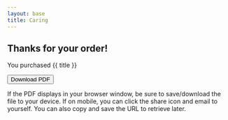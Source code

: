 ```yaml
---
layout: base
title: Caring
---
```



<div class="big-card">


## Thanks for your order!

You purchased {{ title }} 

<div class="buttons-centered">
<a href="/pdfs/caring.pdf">

<button class="round-button2">Download PDF</button></a>

If the PDF displays in your browser window, be sure to save/download the file to your device. If on mobile, you can click the share icon and email to yourself. You can also copy and save the URL to retrieve later.

</div>
</div>
